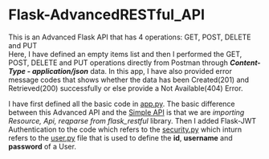 # Flask-AdvancedRESTful_API
This is an Advanced Flask API that has 4 operations: GET, POST, DELETE and PUT <br> Here, I have defined an empty items list and then I performed the GET, POST, DELETE and PUT operations directly from Postman through <b><i>Content-Type - application/json</i></b> data. In this app, I have also provided error message codes that shows whether the data has been Created(201) and Retrieved(200) successfully or else provide a Not Available(404) Error.

I have first defined all the basic code in <a href="https://github.com/n-rohit/Flask-AdvancedRESTful_API/blob/main/app.py">app.py</a>. The basic difference between this Advanced API and the <a href="">Simple API</a> is that we are <i>importing Resource, Api, reqparse from flask_restful</i> library. Then I added Flask-JWT Authentication to the code which refers to the <a href="https://github.com/n-rohit/Flask-AdvancedRESTful_API/blob/main/security.py">security.py</a> which inturn refers to the <a href="https://github.com/n-rohit/Flask-AdvancedRESTful_API/blob/main/user.py">user.py</a> file that is used to define the <b>id</b>, <b>username</b> and <b>password</b> of a User.
